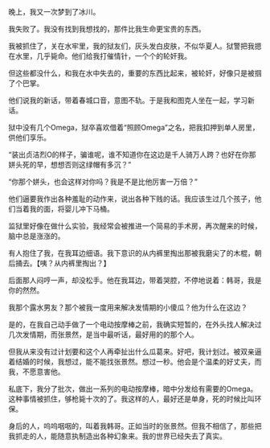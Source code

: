 晚上，我又一次梦到了冰川。

我失败了。我没有找到我想找的，那件比我生命更宝贵的东西。

我被抓住了，关在水牢里，我的狱友们，灰头发白皮肤，不似华夏人。狱警把我摁在水里，几乎毙命。他们给我打催情针，一个个的轮奸我。

但这些都没什么，和我在水中失去的，重要的东西比起来，被轮奸，好像只是被掴了个巴掌。

他们说我的新话，带着春城口音，意图不轨。于是我和图克人坐在一起，学习新话。

狱中没有几个Omega，狱卒喜欢借着“照顾Omega”之名，把我扣押到单人房里，供他们享乐。

“装出贞洁烈O的样子，骗谁呢，谁不知道你在这边是千人骑万人跨？也好在你那姘头死的早，想想否则这绿帽有多沉？”

“你那个姘头，也会这样对你吗？我是不是比他厉害一万倍？”

他们逼要我作出各种羞耻的动作来，说出各种下贱的话。我应该生过几个孩子，他们当着我的面，将婴儿冲下马桶。

监狱里好像在做什么实验，我经常会被推进一个简易的手术房，再次醒来的时候，脑中总是涨涨的。

有人抱住了我，在我耳边细语。我下意识的从内裤里掏出那被我磨尖了的木棍，朝后捅去。【咦？从内裤里掏出？】

后面那人闷哼一声，却没松手。他在我耳边，带着哭腔，不停地说着：韩哥，我是你的然然。

我那个露水男友？那个被我一度用来解决发情期的小傻瓜？他为什么在这边？

是的，在我自己动手做了一个电动按摩棒之前，我确实短暂的，在外头找人解决过几次发情期，而张景然，是当中最听话，最好用的的那个人。

但我从来没有过计划要和这个人再牵扯出什么瓜葛来。好吧，我计划过。被双亲逼着结婚的时候，我想过，能不能找张景然。想过一秒。他会是个温柔的好丈夫，而我，不愿意害他。

私底下，我分了批次，做出一系列的电动按摩棒，暗中分发给有需要的Omega。这种事情被抓住，够枪毙十次的了。我这样的人，最好还是单身，死的时候比叫环保。

身后的人，呜呜咽咽的，叫着我韩哥。正如当时的张景然。但我不相信了，那些把我抓走的人，能随意执制造出各种幻象来。我的世界已经失去了真实。